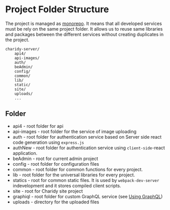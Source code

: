 # Project Folder Structure

The project is managed as [monorepo](https://www.npmjs.com/package/multipack#what-does-such-a-monorepo-look-like). It means that all developed services must be rely on the same project folder. It allows us to reuse same libraries and packages between the different services without creating duplicates in the project.

```
charidy-server/
    api4/
    api-images/
    auth/
    beAdmin/
    config/
    common/
    lib/
    static/
    site/
    uploads/
    ...
```
## Folder 

* api4 - root folder for api
* api-images - root folder for the service of image uploading
* auth - root folder for authentication service based on Server side react code generation using `express.js`
* authNew - root folder for authentication service using `client-side`-react application.
* beAdmin - root for current admin project
* config - root folder for configuration files
* common - root folder for common functions for every project.
* lib - root folder for the universal libraries for every project.
* statics - root for common static files. It is used by `webpack-dev-server` indevelopment and it stores compiled client scripts.
* site - root for Charidy site project
* graphiql - root folder for custom GraphQL service (see [Using GraphQL](/working-with-graphiql.md))
* uploads - directory for the uploaded files